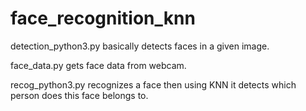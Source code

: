 # face_recognition_knn
detection_python3.py basically detects faces in a given image.

face_data.py gets face data from webcam.

recog_python3.py recognizes a face then using KNN it detects which person does this face belongs to.
